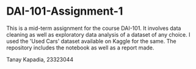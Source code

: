 # DAI-101-Assignment-1
This is a mid-term assignment for the course DAI-101. It involves data cleaning as well as exploratory data analysis of a dataset of any choice. I used the 'Used Cars' dataset available on Kaggle for the same. The repository includes the notebook as well as a report made.

Tanay Kapadia, 23323044
